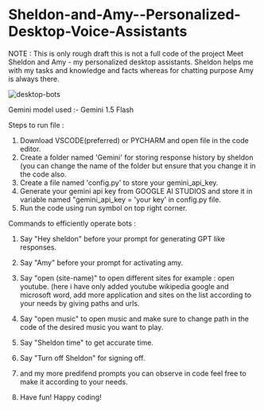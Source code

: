 # Sheldon-and-Amy--Personalized-Desktop-Voice-Assistants
NOTE : This is only rough draft this is not a full code of the project
Meet Sheldon and Amy - my personalized desktop assistants. Sheldon helps me with my tasks and knowledge and facts whereas for chatting purpose Amy is always there. 



![desktop-bots](https://github.com/DhruvinChawda/Sheldon-and-Amy---Personalized-Desktop-Voice-Assistants/assets/108188838/6157ed77-1849-43da-91f1-9f24d0ba1552)


Gemini model used :- Gemini 1.5 Flash

Steps to run file : 
 1. Download VSCODE(preferred) or PYCHARM and open file in the code editor.
 2. Create a folder named 'Gemini' for storing response history by sheldon (you can change the name of the folder but ensure that you change it in the code also.
 3. Create a file named 'config.py' to store your gemini_api_key.
 4. Generate your gemini api key from GOOGLE AI STUDIOS and store it in variable named "gemini_api_key = 'your key' in config.py file.
 5. Run the code using run symbol on top right corner.

Commands to efficiently operate bots :

1. Say "Hey sheldon" before your prompt for generating GPT like responses.

2. Say "Amy" before your prompt for activating amy.

3. Say "open (site-name)" to open different sites for example : open youtube. (here i have only added youtube wikipedia google and microsoft word, add more application and sites on the list according to your needs     by giving paths and urls.

4. Say "open music" to open music and make sure to change path in the code of the desired music you want to play.

5. Say "Sheldon time" to get accurate time.

6. Say "Turn off Sheldon" for signing off.

7. and my more predifend prompts you can observe in code feel free to make it according to your needs.

8. Have fun! Happy coding!


